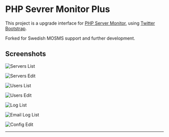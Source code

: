 # PHP Sevrer Monitor Plus

This project is a upgrade interface for [PHP Server Monitor](http://phpservermon.sourceforge.net), using [Twitter Bootstrap](http://twitter.github.com/bootstrap/).

Forked for Swedish MOSMS support and further development.

## Screenshots

![Servers List](https://github.com/madeinnordeste/PHP-Server-Monitor-Plus/raw/master/static/screenshots/1.png)

![Servers Edit](https://github.com/madeinnordeste/PHP-Server-Monitor-Plus/raw/master/static/screenshots/2.png)

![Users List](https://github.com/madeinnordeste/PHP-Server-Monitor-Plus/raw/master/static/screenshots/3.png)

![Users Edit](https://github.com/madeinnordeste/PHP-Server-Monitor-Plus/raw/master/static/screenshots/4.png)

![Log List](https://github.com/madeinnordeste/PHP-Server-Monitor-Plus/raw/master/static/screenshots/5.png)

![Email Log List](https://github.com/madeinnordeste/PHP-Server-Monitor-Plus/raw/master/static/screenshots/6.png)

![Config Edit](https://github.com/madeinnordeste/PHP-Server-Monitor-Plus/raw/master/static/screenshots/7.png)


- - -

